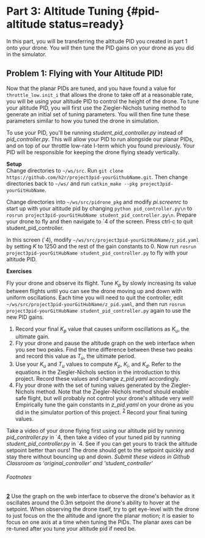 # Part 3: Altitude Tuning {#pid-altitude status=ready}

In this part, you will be transferring the altitude PID you created in part 1 onto your drone. You will then tune the PID gains on your drone as you did in the simulator.

## Problem 1: Flying with Your Altitude PID!
Now that the planar PIDs are tuned, and you have found a value for `throttle_low.init_i` that allows the drone to take off at a reasonable rate, you will be using your altitude PID to control the height of the drone. To tune your altitude PID, you will first use the Ziegler-Nichols tuning method to generate an initial set of tuning parameters. You will then fine tune these parameters similar to how you tuned the drone in simulation.

 To use your PID, you'll be running <i>student_pid_controller.py</i> instead of <i>pid_controller.py</i>. This will allow your PID to run alongside our planar PIDs, and on top of our throttle low-rate I-term which you found previously. Your PID will be responsible for keeping the drone flying steady vertically.  

**Setup**  
Change directories to `~/ws/src`. Run `git clone https://github.com/h2r/project3pid-yourGithubName.git`. Then change directories back to `~/ws/` and run `catkin_make --pkg project3pid-yourGitHubName`.

Change directories into `~/ws/src/pidrone_pkg` and modify _pi.screenrc_ to start up with your altitude pid by changing `python pid_controller.py\n` to `rosrun project3pid-yourGitHubName student_pid_controller.py\n`. Prepare your drone to fly and then navigate to \`4 of the screen. Press ctrl-c to quit student_pid_controller.

In this screen (\`4), modify `~/ws/src/project3pid-yourGitHubName/z_pid.yaml` by setting $K$ to 1250 and the rest of the gain constants to 0. Now run `rosrun project3pid-yourGitHubName student_pid_controller.py` to fly with your altitude PID.  

**Exercises**  

Fly your drone and observe its flight. Tune $K_p$ by slowly increasing its value between flights until you can see the drone moving up and down with uniform oscillations. Each time you will need to quit the controller, edit `~/ws/src/project3pid-yourGitHubName/z_pid.yaml`, and then run `rosrun project3pid-yourGitHubName student_pid_controller.py` again to use the new PID gains.  

  1. Record your final $K_p$ value that causes uniform oscillations as $K_u$, the ultimate gain.  
  2. Fly your drone and pause the altitude graph on the web interface when you see two peaks. Find the time difference between these two peaks and record this value as $T_u$, the ultimate period.  
  3. Use your $K_u$ and $T_u$ values to compute $K_p$, $K_i$, and $K_d$. Refer to the equations in the Ziegler-Nichols section in the introduction to this project. Record these values and change <i>z_pid.yaml</i> accordingly.  
  4. Fly your drone with the set of tuning values generated by the Ziegler-Nichols method. Note that the Ziegler-Nichols method should enable safe flight, but will probably not control your drone's altitude very well! Empirically tune the gain constants in <i>z_pid.yaml</i> on your drone as you did in the simulator portion of this project. <sup id="a6">[2](#f6)</sup> Record your final tuning values.  

Take a video of your drone flying first using our altitude pid by running <i>pid_controller.py</i> in \`4, then take a video of your tuned pid by running <i>student_pid_controller.py</i> in \`4. See if you can get yours to track the altitude setpoint better than ours! The drone should get to the setpoint quickly and stay there without bouncing up and down. *Submit these videos in Github Classroom as 'original_controller' and 'student_controller'*

###### Footnotes
[<b id="f6">2</b>](#a6) Use the graph on the web interface to observe the drone's behavior as it oscillates around the 0.3m setpoint the drone's ability to hover at the setpoint. When observing the drone itself, try to get eye-level with the drone to just focus on the the altitude and ignore the planar motion; it is easier to focus on one axis at a time when tuning the PIDs. The planar axes can be re-tuned after you tune your altitude pid if need be.
